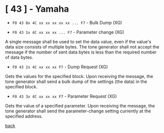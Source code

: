 # [ 43 ] - Yamaha

- `F0 43 0x 4C xx xx xx xx xx ... F7` - Bulk Dump (XG)


- `F0 43 1x 4C xx xx xx ... F7` - Parameter change (XG)

A single message shall be used to set the data value, even if the value's data size consists of multiple 
bytes. The tone generator shall not accept the message if the number of sent data bytes is less than the 
required number of data bytes.

- `F0 43 2x 4C xx xx xx F7` - Dump Request (XG)

Gets the values for the specified block. Upon receiving the message, the tone generator shall 
send a bulk dump of the settings (the data) in the specified block.

- `F0 43 3x 4C xx xx xx F7` - Parameter Request (XG)

Gets the value of a specified parameter. Upon receiving the message, the tone generator shall 
send the parameter-change setting currently at the specified address.

[back](README.md)